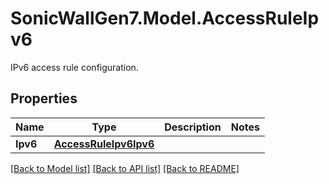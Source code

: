 # SonicWallGen7.Model.AccessRuleIpv6
IPv6 access rule configuration.

## Properties

Name | Type | Description | Notes
------------ | ------------- | ------------- | -------------
**Ipv6** | [**AccessRuleIpv6Ipv6**](AccessRuleIpv6Ipv6.md) |  | 

[[Back to Model list]](../README.md#documentation-for-models) [[Back to API list]](../README.md#documentation-for-api-endpoints) [[Back to README]](../README.md)

